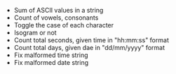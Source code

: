 * Sum of ASCII values in a string
* Count of vowels, consonants
* Toggle the case of each character
* Isogram or not
* Count total seconds, given time in "hh:mm:ss" format
* Count total days, given dae in "dd/mm/yyyy" format
* Fix malformed time string
* Fix malformed date string